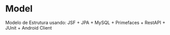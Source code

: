 # Model
 Modelo de Estrutura usando: JSF + JPA + MySQL + Primefaces + RestAPI + JUnit + Android Client
